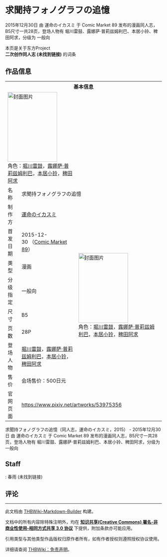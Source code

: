 # 求聞持フォノグラフの追憶

<!-- source html: G:\repos\THBWiki-Markdown-Builder\THBWikiMarkdown\Temp\main\0\0a\ns0%3A%E6%B1%82%E8%81%9E%E6%8C%81%E3%83%95%E3%82%A9%E3%83%8E%E3%82%B0%E3%83%A9%E3%83%95%E3%81%AE%E8%BF%BD%E6%86%B6.html -->

2015年12月30日 由 運命のイカスミ 于 Comic Market 89 发布的漫画同人志，B5尺寸一共28页，登场人物有 堀川雷鼓、露娜萨·普莉兹姆利巴、本居小铃、稗田阿求，分级为 一般向

本页是关于东方Project  
 **二次创作同人志 (未找到链接)** 的词条
## 作品信息

<table><tbody><tr><th colspan="3">基本信息</th></tr><tr><td class="cover-artwork-mobile" colspan="2"><a href="./文件-求聞持フォノグラフの追憶封面.jpg.md" class="image" title="封面图片"><img alt="封面图片" src="https://upload.thwiki.cc/thumb/e/e3/%E6%B1%82%E8%81%9E%E6%8C%81%E3%83%95%E3%82%A9%E3%83%8E%E3%82%B0%E3%83%A9%E3%83%95%E3%81%AE%E8%BF%BD%E6%86%B6%E5%B0%81%E9%9D%A2.jpg/159px-%E6%B1%82%E8%81%9E%E6%8C%81%E3%83%95%E3%82%A9%E3%83%8E%E3%82%B0%E3%83%A9%E3%83%95%E3%81%AE%E8%BF%BD%E6%86%B6%E5%B0%81%E9%9D%A2.jpg" decoding="async" loading="lazy" width="159" height="224" srcset="https://upload.thwiki.cc/thumb/e/e3/%E6%B1%82%E8%81%9E%E6%8C%81%E3%83%95%E3%82%A9%E3%83%8E%E3%82%B0%E3%83%A9%E3%83%95%E3%81%AE%E8%BF%BD%E6%86%B6%E5%B0%81%E9%9D%A2.jpg/238px-%E6%B1%82%E8%81%9E%E6%8C%81%E3%83%95%E3%82%A9%E3%83%8E%E3%82%B0%E3%83%A9%E3%83%95%E3%81%AE%E8%BF%BD%E6%86%B6%E5%B0%81%E9%9D%A2.jpg 1.5x, https://upload.thwiki.cc/thumb/e/e3/%E6%B1%82%E8%81%9E%E6%8C%81%E3%83%95%E3%82%A9%E3%83%8E%E3%82%B0%E3%83%A9%E3%83%95%E3%81%AE%E8%BF%BD%E6%86%B6%E5%B0%81%E9%9D%A2.jpg/318px-%E6%B1%82%E8%81%9E%E6%8C%81%E3%83%95%E3%82%A9%E3%83%8E%E3%82%B0%E3%83%A9%E3%83%95%E3%81%AE%E8%BF%BD%E6%86%B6%E5%B0%81%E9%9D%A2.jpg 2x" data-file-width="673" data-file-height="948"></a><div class="cover-char">角色：<a href="./堀川雷鼓.md" title="堀川雷鼓">堀川雷鼓</a>，<a href="./露娜萨·普莉兹姆利巴.md" title="露娜萨·普莉兹姆利巴">露娜萨·普莉兹姆利巴</a>，<a href="./本居小铃.md" title="本居小铃">本居小铃</a>，<a href="./稗田阿求.md" title="稗田阿求">稗田阿求</a></div></td>
</tr><tr><td class="label">名称</td><td colspan="2"> 求聞持フォノグラフの追憶 </td></tr><tr><td class="label">制作方</td><td><a href="./運命のイカスミ.md" title="運命のイカスミ">運命のイカスミ</a></td><td class="cover-artwork" rowspan="8" style="min-width:224px;"><a href="./文件-求聞持フォノグラフの追憶封面.jpg.md" class="image" title="封面图片"><img alt="封面图片" src="https://upload.thwiki.cc/thumb/e/e3/%E6%B1%82%E8%81%9E%E6%8C%81%E3%83%95%E3%82%A9%E3%83%8E%E3%82%B0%E3%83%A9%E3%83%95%E3%81%AE%E8%BF%BD%E6%86%B6%E5%B0%81%E9%9D%A2.jpg/159px-%E6%B1%82%E8%81%9E%E6%8C%81%E3%83%95%E3%82%A9%E3%83%8E%E3%82%B0%E3%83%A9%E3%83%95%E3%81%AE%E8%BF%BD%E6%86%B6%E5%B0%81%E9%9D%A2.jpg" decoding="async" loading="lazy" width="159" height="224" srcset="https://upload.thwiki.cc/thumb/e/e3/%E6%B1%82%E8%81%9E%E6%8C%81%E3%83%95%E3%82%A9%E3%83%8E%E3%82%B0%E3%83%A9%E3%83%95%E3%81%AE%E8%BF%BD%E6%86%B6%E5%B0%81%E9%9D%A2.jpg/238px-%E6%B1%82%E8%81%9E%E6%8C%81%E3%83%95%E3%82%A9%E3%83%8E%E3%82%B0%E3%83%A9%E3%83%95%E3%81%AE%E8%BF%BD%E6%86%B6%E5%B0%81%E9%9D%A2.jpg 1.5x, https://upload.thwiki.cc/thumb/e/e3/%E6%B1%82%E8%81%9E%E6%8C%81%E3%83%95%E3%82%A9%E3%83%8E%E3%82%B0%E3%83%A9%E3%83%95%E3%81%AE%E8%BF%BD%E6%86%B6%E5%B0%81%E9%9D%A2.jpg/318px-%E6%B1%82%E8%81%9E%E6%8C%81%E3%83%95%E3%82%A9%E3%83%8E%E3%82%B0%E3%83%A9%E3%83%95%E3%81%AE%E8%BF%BD%E6%86%B6%E5%B0%81%E9%9D%A2.jpg 2x" data-file-width="673" data-file-height="948"></a><div class="cover-char">角色：<a href="./堀川雷鼓.md" title="堀川雷鼓">堀川雷鼓</a>，<a href="./露娜萨·普莉兹姆利巴.md" title="露娜萨·普莉兹姆利巴">露娜萨·普莉兹姆利巴</a>，<a href="./本居小铃.md" title="本居小铃">本居小铃</a>，<a href="./稗田阿求.md" title="稗田阿求">稗田阿求</a></div></td>
</tr><tr><td class="label">首发日期</td><td>2015-12-30&#160;（<a href="/展会作品列表?e=Comic+Market%2389">Comic Market 89</a>）</td></tr><tr><td class="label">类型</td><td>漫画</td></tr><tr><td class="label">分级指定</td><td>一般向</td></tr><tr><td class="label">尺寸</td><td>B5</td></tr><tr><td class="label">页数</td><td>28P</td></tr><tr><td class="label">登场人物</td><td><a href="./堀川雷鼓.md" title="堀川雷鼓">堀川雷鼓</a>，<a href="./露娜萨·普莉兹姆利巴.md" title="露娜萨·普莉兹姆利巴">露娜萨·普莉兹姆利巴</a>，<a href="./本居小铃.md" title="本居小铃">本居小铃</a>，<a href="./稗田阿求.md" title="稗田阿求">稗田阿求</a></td></tr><tr><td class="label">售价</td><td>会场售价：500日元</td></tr>
<tr><td class="label">官网页面</td><td colspan="2"><a rel="nofollow" class="external free" href="https://www.pixiv.net/artworks/53975356">https://www.pixiv.net/artworks/53975356</a></td></tr></tbody></table>

求聞持フォノグラフの追憶（同人志，運命のイカスミ，2015） - 2015年12月30日 由 運命のイカスミ 于 Comic Market 89 发布的漫画同人志，B5尺寸一共28页，登场人物有 堀川雷鼓、露娜萨·普莉兹姆利巴、本居小铃、稗田阿求，分级为 一般向
## Staff
: 春雨 (未找到链接)

## 评论




---

此文档由 [THBWiki-Markdown-Builder](https://github.com/Delsin-Yu/THBWiki-Markdown-Builder) 构建。

文档中的所有内容除特殊注明外，均在 [**知识共享(Creative Commons) 署名-非商业性使用-相同方式共享 3.0 协议**](https://creativecommons.org/licenses/by-sa/3.0/deed.zh-hans) 下提供，附加条款亦可能应用。

引用类型与其他类型作品版权归原作者所有，如有作者授权则遵照授权协议使用。

详细请查阅 [THBWiki：免责声明](https://thbwiki.cc/THBWiki:%E5%85%8D%E8%B4%A3%E5%A3%B0%E6%98%8E)。

